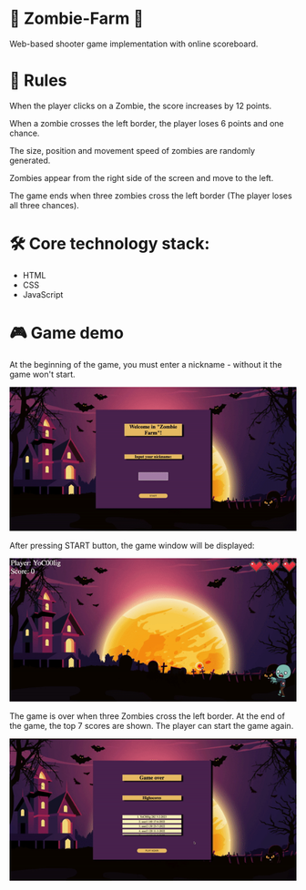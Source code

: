 # 👻 Zombie-Farm 👻
Web-based shooter game implementation with online scoreboard.
<h1>📝  Rules </h1> 
<p> When the player clicks on a Zombie, the score increases by 12 points. </p>
<p> When a zombie crosses the left border, the player loses 6 points and one chance. </p>
<p> The size, position and movement speed of zombies are randomly generated. </p>
<p> Zombies appear from the right side of the screen and move to the left. </p>
<p> The game ends when three zombies cross the left border (The player loses all three chances). </p>
<h1> 🛠 Core technology stack: </h1>
<ul>
<li> HTML </li>
<li> CSS </li>
<li> JavaScript </li>
</ul>

<h1> 🎮 Game demo </h1>
<p> At the beginning of the game, you must enter a nickname - without it the game won't start. </p>
<img src="/gifs/start.gif">
<p> After pressing START button, the game window will be displayed: </p>
<img src="/gifs/demo.gif">
<p>The game is over when three Zombies cross the left border. At the end of the game, the top 7 scores are shown. The player can start the game again.</p>
<img src="/gifs/score.gif">

